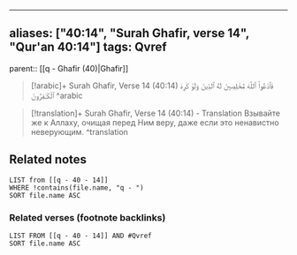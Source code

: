 
---
aliases: ["40:14", "Surah Ghafir, verse 14", "Qur'an 40:14"]
tags: Qvref
---

parent:: [[q - Ghafir (40)|Ghafir]]

> [!arabic]+ Surah Ghafir, Verse 14 (40:14)
> <span class="quran-arabic">فَٱدْعُوا۟ ٱللَّهَ مُخْلِصِينَ لَهُ ٱلدِّينَ وَلَوْ كَرِهَ ٱلْكَـٰفِرُونَ</span>
^arabic

> [!translation]+ Surah Ghafir, Verse 14 (40:14) - Translation
> Взывайте же к Аллаху, очищая перед Ним веру, даже если это ненавистно неверующим.
^translation



## Related notes
```dataview
LIST from [[q - 40 - 14]]
WHERE !contains(file.name, "q - ")
SORT file.name ASC
```

### Related verses (footnote backlinks)
```dataview
LIST FROM [[q - 40 - 14]] AND #Qvref
SORT file.name ASC
```

